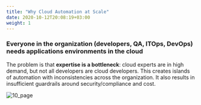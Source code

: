```yaml
---
title: "Why Cloud Automation at Scale"
date: 2020-10-12T20:08:19+03:00
weight: 1
---
```


### Everyone in the organization (developers, QA, ITOps, DevOps) needs applications environments in the cloud
The problem is that __expertise is a bottleneck__: cloud experts are in high demand, but not all developers are cloud developers. This creates islands of automation with inconsistencies across the organization. It also results in insufficient guardrails around security/compliance and cost.

 ![10_page](/images/intro/Intro_Pg10.png)
